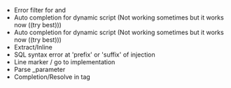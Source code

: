 * Error filter for <sql/> and <choose/>
* Auto completion for dynamic script (Not working sometimes but it works now ((try best)))
* Auto completion for dynamic script (Not working sometimes but it works now ((try best)))
* Extract/Inline <sq/>
* SQL syntax error at 'prefix' or 'suffix' of injection
* Line marker / go to implementation
* Parse _parameter
* Completion/Resolve in <sq/> tag
